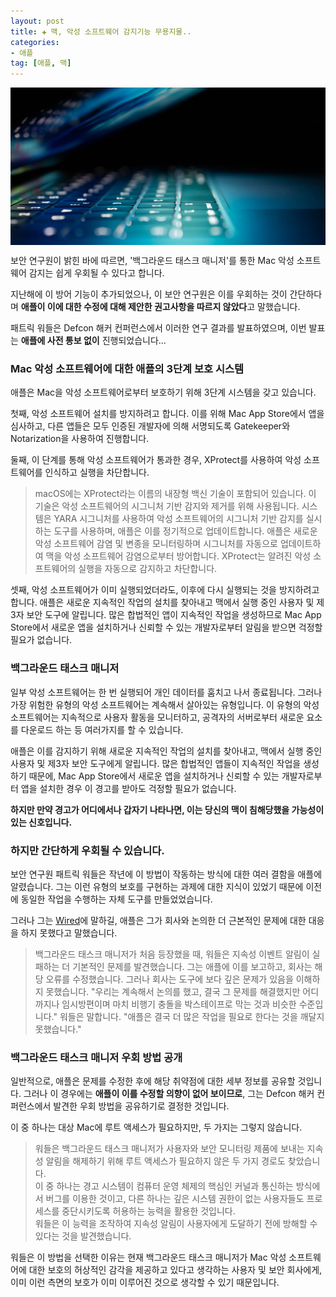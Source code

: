 ```yaml
---
layout: post  
title: ✚ 맥, 악성 소프트웨어 감지기능 무용지물..
categories:
- 애플
tag: [애플, 맥]
---
```


<div class="markdown-image">
<img src="/assets/article_images/2023-08-15-mac-malware/1.jpg" alt="" align="middle"/> </div>

<p class="drop-korean">
보안 연구원이 밝힌 바에 따르면, '백그라운드 태스크 매니저'를 통한 Mac 악성 소프트웨어 감지는 쉽게 우회될 수 있다고 합니다.
</p>

지난해에 이 방어 기능이 추가되었으나, 이 보안 연구원은 이를 우회하는 것이 간단하다며 **애플이 이에 대한 수정에 대해 제안한 권고사항을 따르지 않았다**고 말했습니다.

패트릭 워들은 Defcon 해커 컨퍼런스에서 이러한 연구 결과를 발표하였으며, 이번 발표는 **애플에 사전 통보 없이** 진행되었습니다...

### Mac 악성 소프트웨어에 대한 애플의 3단계 보호 시스템
애플은 Mac을 악성 소프트웨어로부터 보호하기 위해 3단계 시스템을 갖고 있습니다.

첫째, 악성 소프트웨어 설치를 방지하려고 합니다. 이를 위해 Mac App Store에서 앱을 심사하고, 다른 앱들은 모두 인증된 개발자에 의해 서명되도록 Gatekeeper와 Notarization을 사용하여 진행합니다.

둘째, 이 단계를 통해 악성 소프트웨어가 통과한 경우, XProtect를 사용하여 악성 소프트웨어를 인식하고 실행을 차단합니다.

>macOS에는 XProtect라는 이름의 내장형 백신 기술이 포함되어 있습니다. 이 기술은 악성 소프트웨어의 시그니처 기반 감지와 제거를 위해 사용됩니다. 시스템은 YARA 시그니처를 사용하여 악성 소프트웨어의 시그니처 기반 감지를 실시하는 도구를 사용하며, 애플은 이를 정기적으로 업데이트합니다. 애플은 새로운 악성 소프트웨어 감염 및 변종을 모니터링하며 시그니처를 자동으로 업데이트하여 맥을 악성 소프트웨어 감염으로부터 방어합니다. XProtect는 알려진 악성 소프트웨어의 실행을 자동으로 감지하고 차단합니다.

셋째, 악성 소프트웨어가 이미 실행되었더라도, 이후에 다시 실행되는 것을 방지하려고 합니다. 애플은 새로운 지속적인 작업의 설치를 찾아내고 맥에서 실행 중인 사용자 및 제3자 보안 도구에 알립니다. 많은 합법적인 앱이 지속적인 작업을 생성하므로 Mac App Store에서 새로운 앱을 설치하거나 신뢰할 수 있는 개발자로부터 알림을 받으면 걱정할 필요가 없습니다.

### 백그라운드 태스크 매니저
일부 악성 소프트웨어는 한 번 실행되어 개인 데이터를 훔치고 나서 종료됩니다. 그러나 가장 위험한 유형의 악성 소프트웨어는 계속해서 살아있는 유형입니다. 이 유형의 악성 소프트웨어는 지속적으로 사용자 활동을 모니터하고, 공격자의 서버로부터 새로운 요소를 다운로드 하는 등 여러가지를 할 수 있습니다.

애플은 이를 감지하기 위해 새로운 지속적인 작업의 설치를 찾아내고, 맥에서 실행 중인 사용자 및 제3자 보안 도구에게 알립니다. 많은 합법적인 앱들이 지속적인 작업을 생성하기 때문에, Mac App Store에서 새로운 앱을 설치하거나 신뢰할 수 있는 개발자로부터 앱을 설치한 경우 이 경고를 받아도 걱정할 필요가 없습니다.

**하지만 만약 경고가 어디에서나 갑자기 나타나면, 이는 당신의 맥이 침해당했을 가능성이 있는 신호입니다.**

### 하지만 간단하게 우회될 수 있습니다.
보안 연구원 패트릭 워들은 작년에 이 방법이 작동하는 방식에 대한 여러 결함을 애플에 알렸습니다. 그는 이런 유형의 보호를 구현하는 과제에 대한 지식이 있었기 때문에 이전에 동일한 작업을 수행하는 자체 도구를 만들었었습니다.

그러나 그는 [Wired](https://www.wired.com/story/apple-mac-background-task-management-flaw/)에 말하길, 애플은 그가 회사와 논의한 더 근본적인 문제에 대한 대응을 하지 못했다고 말했습니다.

>백그라운드 태스크 매니저가 처음 등장했을 때, 워들은 지속성 이벤트 알림이 실패하는 더 기본적인 문제를 발견했습니다. 그는 애플에 이를 보고하고, 회사는 해당 오류를 수정했습니다. 그러나 회사는 도구에 보다 깊은 문제가 있음을 이해하지 못했습니다.
>"우리는 계속해서 논의를 했고, 결국 그 문제를 해결했지만 어디까지나 임시방편이며 마치 비행기 충돌을 박스테이프로 막는 것과 비슷한 수준입니다." 워들은 말합니다. "애플은 결국  더 많은 작업을 필요로 한다는 것을 깨달지 못했습니다."

### 백그라운드 태스크 매니저 우회 방법 공개
일반적으로,  애플은 문제를 수정한 후에 해당 취약점에 대한 세부 정보를 공유할 것입니다. 그러나 이 경우에는 **애플이 이를 수정할 의향이 없어 보이므로**, 그는 Defcon 해커 컨퍼런스에서 발견한 우회 방법을 공유하기로 결정한 것입니다.

이 중 하나는 대상 Mac에 루트 액세스가 필요하지만, 두 가지는 그렇지 않습니다.

>워들은 백그라운드 태스크 매니저가 사용자와 보안 모니터링 제품에 보내는 지속성 알림을 해제하기 위해 루트 액세스가 필요하지 않은 두 가지 경로도 찾았습니다. <br>이 중 하나는 경고 시스템이 컴퓨터 운영 체제의 핵심인 커널과 통신하는 방식에서 버그를 이용한 것이고, 다른 하나는 깊은 시스템 권한이 없는 사용자들도 프로세스를 중단시키도록 허용하는 능력을 활용한 것입니다. <br>워들은 이 능력을 조작하여 지속성 알림이 사용자에게 도달하기 전에 방해할 수 있다는 것을 발견했습니다.

워들은 이 방법을 선택한 이유는 현재 백그라운드 태스크 매니저가 Mac 악성 소프트웨어에 대한 보호의 허상적인 감각을 제공하고 있다고 생각하는 사용자 및 보안 회사에게, 이미 이런 측면의 보호가 이미 이루어진 것으로 생각할 수 있기 때문입니다.